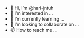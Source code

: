 - 👋 Hi, I’m @hari-jntuh
- 👀 I’m interested in ...
- 🌱 I’m currently learning ...
- 💞️ I’m looking to collaborate on ...
- 📫 How to reach me ...

<!---
hari-jntuh/hari-jntuh is a ✨ special ✨ repository because its `README.md` (this file) appears on your GitHub profile.
You can click the Preview link to take a look at your changes.
--->
